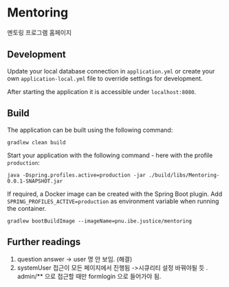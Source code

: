 # Mentoring

멘토링 프로그램 홈페이지
## Development

Update your local database connection in `application.yml` or create your own `application-local.yml` file to override
settings for development.

After starting the application it is accessible under `localhost:8080`.

## Build

The application can be built using the following command:

```
gradlew clean build
```

Start your application with the following command - here with the profile `production`:

```
java -Dspring.profiles.active=production -jar ./build/libs/Mentoring-0.0.1-SNAPSHOT.jar
```

If required, a Docker image can be created with the Spring Boot plugin. Add `SPRING_PROFILES_ACTIVE=production` as
environment variable when running the container.

```
gradlew bootBuildImage --imageName=pnu.ibe.justice/mentoring
```

## Further readings

1. question answer -> user 명 안 보임. (해결)
2. systemUser 접근이 모든 페이지에서 진행됨 ->시큐리티 설정 바꿔야될 듯 . admin/** 으로 접근할 때만 formlogin 으로 들어가야 됨.
